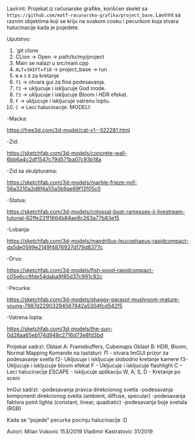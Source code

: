 Lavirint:
Projekat iz računarske grafike, korišćen skelet sa `https://github.com/matf-racunarska-grafika/project_base`.
Lavirint sa raznim objektima koji se kriju na svakom cosku i pecurkom koja stvara halucinacije kada je pojedete.

Uputstvo:
1. `git clone 
2. CLion -> Open -> path/to/my/project
3. Main se nalazi u src/main.cpp
4. `ALT`+`SHIFT`+`F10` -> project_base -> run
5. `W` `A` `S` `D` za kretanje
6. `f1` -> otvara gui za fina podesavanja.
7. `f2` -> ukljucuje i iskljucuje God mode.
8. `f3` -> ukljucuje i iskljucuje Bloom i HDR efekat. 
9. `F` -> ukljucuje i iskljucuje vatrenu loptu.
10. `C` -> Leci halucinacije.
MODELI:

-Macka:

https://free3d.com/3d-model/cat-v1--522281.html

-Zid:

https://sketchfab.com/3d-models/concrete-wall-6bb6a4c2df1547c79d571ba07c93b18a

-Zid sa skulpturama:

https://sketchfab.com/3d-models/marble-frieze-no1-56a3210a2d8f4a55a5b9ae69f12f05c0

-Statua:

https://sketchfab.com/3d-models/colossal-bust-ramesses-ii-livestream-tutorial-62ffe231f1664b84ae8c263a77b83e15

-Lobanja:

https://sketchfab.com/3d-models/mandrillus-leucophaeus-rapidcompact-da5de0599e2149f4876927d179d8377c

-Drvo:

https://sketchfab.com/3d-models/fish-pond-rapidcompact-c05e6cc9fde54daba9f85d37c991c92c

-Pecurka:

https://sketchfab.com/3d-models/shaggy-parasol-mushroom-mature-young-7987d22903294567842a5304fcd542f5

-Vatrena lopta:

https://sketchfab.com/3d-models/the-sun-0d28aa65eb174d948c2716d73e8fd3bd
 
Projekat sadrzi:
Oblast A: Framebuffers, Cubemaps
Oblast B: HDR, Bloom, Normal Mapping
Komande na tastaturi:
f1 - otvara ImGUI prizor za podesavanje svetla
f2- Ukljucuje i iskljucuje slobodno kretanje kamere
f3- Ukljucuje i iskljucuje bloom efekat
F - Ukljucuje i iskljucuje flashlight
C – Leci halucinacije
ESCAPE - Iskljucuje aplikaciju
W, A, S, D - Kretanje po sceni

ImGui sadrzi:
-podesavanja pravca direkcionog svetla
-podesavanja komponenti direkcionog svetla (ambient, diffuse, specular)
-podesavanja faktora point lighta (constant, linear, quadratic)
-podesavanja boje svetala (RGB)

Kada se “pojede” pecurka pocinju halucinacije :D

Autori:
Milan Vukovic 153/2019
Vladimir Kastratovic 31/2019
